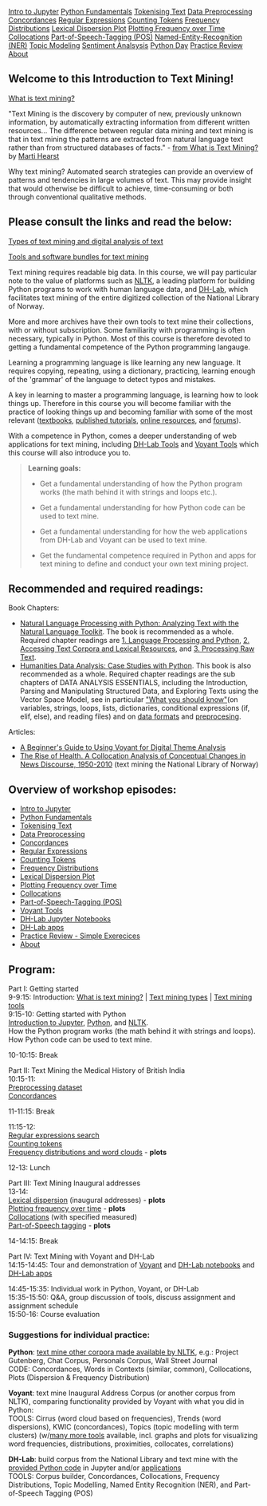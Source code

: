 [Intro to Jupyter](episodes/02-jupyter-notebook.md)
[Python Fundamentals](episodes/03-python-basics.md)
[Tokenising Text](episodes/04-tokenising-text.md)
[Data Preprocessing](episodes/05-preprocessing-dataset.md)
[Concordances](episodes/06-concordances.md)
[Regular Expressions](episodes/07-regular-expression-search.md)
[Counting Tokens](episodes/08-counting-tokens.md)
[Frequency Distributions](episodes/09-frequency-distributions.md)
[Lexical Dispersion Plot](episodes/10-lexical-dispersion-plot.md)
[Plotting Frequency over Time](episodes/11-plotting-frequency-over-time.md)
[Collocations](episodes/12-collocations.md)
[Part-of-Speech-Tagging (POS)](episodes/13-part-of-speech-tagging-text.md)
[Named-Entity-Recognition (NER)](https://ang-uio.github.io/Textmining/episodes/16-textmine-dh-lab-app.html#named-entity-recognition-ner)
[Topic Modeling](https://ang-uio.github.io/Textmining/episodes/14-textmine-voyant.html#topic-modeling)
[Sentiment Analsysis](https://ang-uio.github.io/Textmining/episodes/15-textmine-dh-lab.html#sentiment-analysis)
[Python Day](python-day.md)
[Practice Review](episodes/review.md)
[About](episodes/01-textmining-intro.md)

## Welcome to this Introduction to Text Mining!

[What is text mining?](https://www.ub.uio.no/english/libraries/dsc/research-methods/text-mining/)

"Text Mining is the discovery by computer of new, previously unknown information, by automatically extracting information from different written resources... The difference between regular data mining and text mining is that in text mining the patterns are extracted from natural language text rather than from structured databases of facts." - [from What is Text Mining?](https://people.ischool.berkeley.edu/~hearst/text-mining.html) by [Marti Hearst](https://en.wikipedia.org/wiki/Marti_Hearst)

Why text mining? Automated search strategies can provide an overview of patterns and tendencies in large volumes of text. This may provide insight that would otherwise be difficult to achieve, time-consuming or both through conventional qualitative methods.

## Please consult the links and read the below:

[Types of text mining and digital analysis of text](https://www.ub.uio.no/english/libraries/dsc/research-methods/text-mining/text-mining-types.html)

[Tools and software bundles for text mining](https://www.ub.uio.no/english/libraries/dsc/research-methods/text-mining/tools-software-bundles.html)

Text mining requires readable big data. In this course, we will pay particular note to the value of platforms such as [NLTK](https://www.nltk.org/), a leading platform for building Python programs to work with human language data, and [DH-Lab](https://www.nb.no/dh-lab/), which facilitates text mining of the entire digitized collection of the National Library of Norway. 

More and more archives have their own tools to text mine their collections, with or without subscription. Some familiarity with programming is often necessary, typically in Python. Most of this course is therefore devoted to getting a fundamental competence of the Python programming langauge.

Learning a programming language is like learning any new language. It requires copying, repeating, using a dictionary, practicing, learning enough of the 'grammar' of the language to detect typos and mistakes.

A key in learning to master a programming language, is learning how to look things up. Therefore in this course you will become familiar with the practice of looking things up and becoming familiar with some of the most relevant ([textbooks](https://ang-uio.github.io/Textmining/#recommended-readings), [published tutorials](https://programminghistorian.org/en/lessons/?search=python), [online resources](https://github.com/sgsinclair/alta/blob/2eb10ab6787d032e317ce883fb0bc3427406333d/ipynb/Useful%20Resources.ipynb), and [forums](https://stackoverflow.com/)).

With a competence in Python, comes a deeper understanding of web applications for text mining, including [DH-Lab Tools](https://www.nb.no/dh-lab/) and [Voyant Tools](https://voyant-tools.org/docs/#!/guide/about) which this course will also introduce you to. 

> **Learning goals:**
> 
> - Get a fundamental understanding of how the Python program works (the math behind it with strings and loops etc.).
> 
> - Get a fundamental understanding for how Python code can be used to text mine.
>
> - Get a fundamental understanding for how the web applications from DH-Lab and Voyant can be used to text mine.
>
> - Get the fundamental competence required in Python and apps for text mining to define and conduct your own text mining project.

## Recommended and required readings:
Book Chapters: 
- [Natural Language Processing with Python: Analyzing Text with the Natural Language Toolkit](https://www.nltk.org/book/). The book is recommended as a whole. Required chapter readings are [1. Language Processing and Python](https://www.nltk.org/book/ch01.html), [2. Accessing Text Corpora and Lexical Resources](https://www.nltk.org/book/ch02.html), and [3. Processing Raw Text](https://www.nltk.org/book/ch03.html).
- [Humanities Data Analysis: Case Studies with Python](https://www.humanitiesdataanalysis.org/index.html). This book is also recommended as a whole. Required chapter readings are the sub chapters of DATA ANALYSIS ESSENTIALS, including the Introduction, Parsing and Manipulating Structured Data, and Exploring Texts using the Vector Space Model, see in particular ["What you should know"](https://www.humanitiesdataanalysis.org/introduction-cook-books/notebook.html#what-you-should-know)(on variables, strings, loops, lists, dictionaries, conditional expressions (if, elif, else), and reading files) and on [data formats](https://www.humanitiesdataanalysis.org/getting-data/notebook.html#plain-text) and [preprocesing](https://www.humanitiesdataanalysis.org/vector-space-model/notebook.html#text-preprocessing).

Articles:
- [A Beginner's Guide to Using Voyant for Digital Theme Analysis](https://hcommons.org/deposits/item/hc:49487/)
- [The Rise of Health. A Collocation Analysis of Conceptual Changes in News Discourse, 1950-2010](https://www-berghahnjournals-com.ezproxy.uio.no/view/journals/contributions/17/2/choc170202.xml) (text mining the National Library of Norway)

## Overview of workshop episodes:

- [Intro to Jupyter](episodes/02-jupyter-notebook.md)
- [Python Fundamentals](episodes/03-python-basics.md)
- [Tokenising Text](episodes/04-tokenising-text.md)
- [Data Preprocessing](episodes/05-preprocessing-dataset.md)
- [Concordances](episodes/06-concordances.md)
- [Regular Expressions](episodes/07-regular-expression-search.md)
- [Counting Tokens](episodes/08-counting-tokens.md)
- [Frequency Distributions](episodes/09-frequency-distributions.md)
- [Lexical Dispersion Plot](episodes/10-lexical-dispersion-plot.md)
- [Plotting Frequency over Time](episodes/11-plotting-frequency-over-time.md)
- [Collocations](episodes/12-collocations.md)
- [Part-of-Speech-Tagging (POS)](episodes/13-part-of-speech-tagging-text.md)
- [Voyant Tools](episodes/14-textmine-voyant.md)
- [DH-Lab Jupyter Notebooks](episodes/15-textmine-dh-lab.md)
- [DH-Lab apps](episodes/16-textmine-dh-lab-app.md)
- [Practice Review - Simple Exerecices](episodes/review.md)
- [About](episodes/01-textmining-intro.md)

## Program: 

Part I: Getting started  
9-9:15: Introduction: [What is text mining?](https://www.ub.uio.no/english/libraries/dsc/research-methods/text-mining/)
 | [Text mining types](https://www.ub.uio.no/english/libraries/dsc/research-methods/text-mining/text-mining-types.html) | [Text mining tools](https://www.ub.uio.no/english/libraries/dsc/research-methods/text-mining/tools-software-bundles.html)  
9:15-10: Getting started with Python  
[Introduction to Jupyter](episodes/02-jupyter-notebook.md), [Python](episodes/03-python-basics.md), and [NLTK](episodes/04-tokenising-text.md).   
How the Python program works (the math behind it with strings and loops).  
How Python code can be used to text mine.  
  
10-10:15: Break  
  
Part II: Text Mining the Medical History of British India   
10:15-11:  
[Preprocessing dataset](episodes/05-preprocessing-dataset.md)  
[Concordances](episodes/06-concordances.md)

11-11:15: Break

11:15-12:  
[Regular expressions search](episodes/07-regular-expression-search.md)  
[Counting tokens](episodes/08-counting-tokens.md)  
[Frequency distributions and word clouds](episodes/09-frequency-distributions.md) - **plots**  

12-13: Lunch

Part III: Text Mining Inaugural addresses  
13-14:  
[Lexical dispersion](episodes/10-lexical-dispersion-plot.md) (inaugural addresses) - **plots**    
[Plotting frequency over time](episodes/11-plotting-frequency-over-time.md) - **plots**  
[Collocations](episodes/12-collocations.md) (with specified measured)  
[Part-of-Speech tagging](episodes/13-part-of-speech-tagging-text.md) - **plots**  
  
14-14:15: Break  

Part IV: Text Mining with Voyant and DH-Lab   
14:15-14:45: Tour and demonstration of [Voyant](episodes/14-textmine-voyant.md) and [DH-Lab notebooks](episodes/15-textmine-dh-lab.md) and [DH-Lab apps](episodes/16-textmine-dh-lab-app.md)  
  
14:45-15:35: Individual work in Python, Voyant, or DH-Lab  
15:35-15:50: Q&A, group discussion of tools, discuss assignment and assignment schedule  
15:50-16: Course evaluation  

### Suggestions for individual practice:

**Python**: [text mine other corpora made available by NLTK](episodes/review.md), e.g.: 
Project Gutenberg, Chat Corpus, Personals Corpus, Wall Street Journal  
CODE: Concordances, Words in Contexts (similar, common), Collocations, Plots (Dispersion & Frequency Distribution)

**Voyant**: text mine Inaugural Address Corpus (or another corpus from NLTK), comparing functionality provided by Voyant with what you did in Python:  
TOOLS: Cirrus (word cloud based on frequencies), Trends (word dispersions), KWIC (concordances), Topics (topic modelling with term clusters)
(w/[many more tools](https://voyant-tools.org/docs/#!/guide/start) available, incl. graphs and plots for visualizing word frequencies, distributions, proximities, collocates, correlations)

**DH-Lab**: build corpus from the National Library and text mine with the [provided Python code](https://www.nb.no/dh-lab/digital-tekstanalyse/) in Jupyter and/or [applications](https://www.nb.no/dh-lab/apper/)  
TOOLS: Corpus builder, Concordances, Collocations, Frequency Distributions, Topic Modelling, Named Entity Recognition (NER), and Part-of-Speech Tagging (POS)
